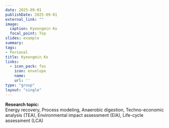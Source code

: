 ```yaml
---
date: 2025-09-01
publishDate: 2025-09-01
external_link: ""
image:
  caption: Kyeongmin Ko
  focal_point: Top
slides: example
summary:
tags:
- Personal
title: Kyeongmin Ko
links:
  - icon_pack: fas
    icon: envelope
    name: 
    url: ''
type: "group"
layout: "single"
---
```


**Research topic:**  
Energy recovery, Process modeling, Anaerobic digestion, Techno-economic analysis (TEA), Environmental impact assessment (EIA), Life-cycle assessment (LCA)
